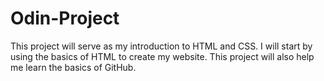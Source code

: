 # Odin-Project
This project will serve as my introduction to HTML and CSS. 
I will start by using the basics of HTML to create my website.
This project will also help me learn the basics of GitHub.